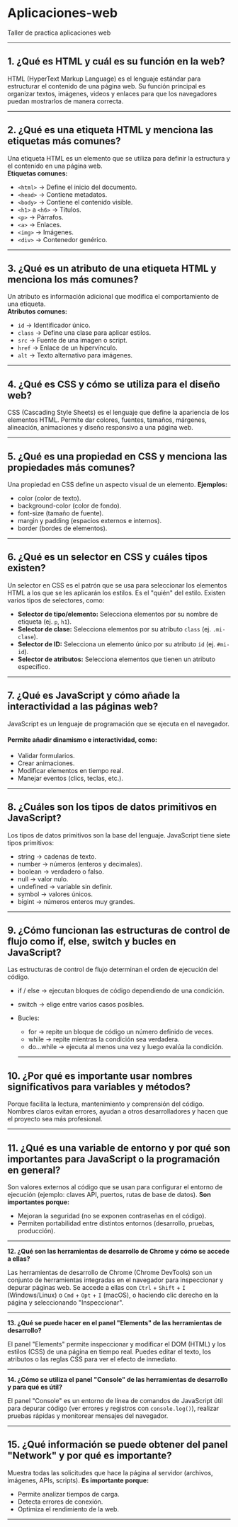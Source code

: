 # Aplicaciones-web
Taller de practica aplicaciones web

---

## 1. ¿Qué es HTML y cuál es su función en la web?
HTML (HyperText Markup Language) es el lenguaje estándar para estructurar el contenido de una página web. Su función principal es organizar textos, imágenes, videos y enlaces para que los navegadores puedan mostrarlos de manera correcta.

---

## 2. ¿Qué es una etiqueta HTML y menciona las etiquetas más comunes?
Una etiqueta HTML es un elemento que se utiliza para definir la estructura y el contenido en una página web.  
**Etiquetas comunes:**
- `<html>` → Define el inicio del documento.
- `<head>` → Contiene metadatos.
- `<body>` → Contiene el contenido visible.
- `<h1>` a `<h6>` → Títulos.
- `<p>` → Párrafos.
- `<a>` → Enlaces.
- `<img>` → Imágenes.
- `<div>` → Contenedor genérico.

---

## 3. ¿Qué es un atributo de una etiqueta HTML y menciona los más comunes?
Un atributo es información adicional que modifica el comportamiento de una etiqueta.  
**Atributos comunes:**
- `id` → Identificador único.
- `class` → Define una clase para aplicar estilos.
- `src` → Fuente de una imagen o script.
- `href` → Enlace de un hipervínculo.
- `alt` → Texto alternativo para imágenes.

---

## 4. ¿Qué es CSS y cómo se utiliza para el diseño web?
CSS (Cascading Style Sheets) es el lenguaje que define la apariencia de los elementos HTML. Permite dar colores, fuentes, tamaños, márgenes, alineación, animaciones y diseño responsivo a una página web.


---

## 5. ¿Qué es una propiedad en CSS y menciona las propiedades más comunes?
Una propiedad en CSS define un aspecto visual de un elemento.
**Ejemplos:**
- color (color de texto).
- background-color (color de fondo).
- font-size (tamaño de fuente).
- margin y padding (espacios externos e internos).
- border (bordes de elementos).

---

## 6. ¿Qué es un selector en CSS y cuáles tipos existen?
Un selector en CSS es el patrón que se usa para seleccionar los elementos HTML a los que se les aplicarán los estilos. Es el "quién" del estilo. Existen varios tipos de selectores, como:
* **Selector de tipo/elemento:** Selecciona elementos por su nombre de etiqueta (ej. `p`, `h1`).
* **Selector de clase:** Selecciona elementos por su atributo `class` (ej. `.mi-clase`).
* **Selector de ID:** Selecciona un elemento único por su atributo `id` (ej. `#mi-id`).
* **Selector de atributos:** Selecciona elementos que tienen un atributo específico.

---

## 7. ¿Qué es JavaScript y cómo añade la interactividad a las páginas web?
JavaScript es un lenguaje de programación que se ejecuta en el navegador.

#### Permite añadir dinamismo e interactividad, como:
- Validar formularios.
- Crear animaciones.
- Modificar elementos en tiempo real.
- Manejar eventos (clics, teclas, etc.).

---

## 8. ¿Cuáles son los tipos de datos primitivos en JavaScript?
Los tipos de datos primitivos son la base del lenguaje. JavaScript tiene siete tipos primitivos:
- string → cadenas de texto.
- number → números (enteros y decimales).
- boolean → verdadero o falso.
- null → valor nulo.
- undefined → variable sin definir.
- symbol → valores únicos.
- bigint → números enteros muy grandes.

--- 

## 9. ¿Cómo funcionan las estructuras de control de flujo como if, else, switch y bucles en JavaScript?
Las estructuras de control de flujo determinan el orden de ejecución del código.
- if / else → ejecutan bloques de código dependiendo de una condición.
- switch → elige entre varios casos posibles.
- Bucles:
   - for → repite un bloque de código un número definido de veces.
   - while → repite mientras la condición sea verdadera.
   - do…while → ejecuta al menos una vez y luego evalúa la condición.

   ---

## 10. ¿Por qué es importante usar nombres significativos para variables y métodos?
Porque facilita la lectura, mantenimiento y comprensión del código. Nombres claros evitan errores, ayudan a otros desarrolladores y hacen que el proyecto sea más profesional.

---

## 11. ¿Qué es una variable de entorno y por qué son importantes para JavaScript o la programación en general?

Son valores externos al código que se usan para configurar el entorno de ejecución (ejemplo: claves API, puertos, rutas de base de datos).
**Son importantes porque:**
- Mejoran la seguridad (no se exponen contraseñas en el código).
- Permiten portabilidad entre distintos entornos (desarrollo, pruebas, producción).

---

**12. ¿Qué son las herramientas de desarrollo de Chrome y cómo se accede a ellas?**

Las herramientas de desarrollo de Chrome (Chrome DevTools) son un conjunto de herramientas integradas en el navegador para inspeccionar y depurar páginas web. Se accede a ellas con `Ctrl` + `Shift` + `I` (Windows/Linux) o `Cmd` + `Opt` + `I` (macOS), o haciendo clic derecho en la página y seleccionando "Inspeccionar".

---

**13. ¿Qué se puede hacer en el panel "Elements" de las herramientas de desarrollo?**

El panel "Elements" permite inspeccionar y modificar el DOM (HTML) y los estilos (CSS) de una página en tiempo real. Puedes editar el texto, los atributos o las reglas CSS para ver el efecto de inmediato.

---

**14. ¿Cómo se utiliza el panel "Console" de las herramientas de desarrollo y para qué es útil?**

El panel "Console" es un entorno de línea de comandos de JavaScript útil para depurar código (ver errores y registros con `console.log()`), realizar pruebas rápidas y monitorear mensajes del navegador.

---

## 15. ¿Qué información se puede obtener del panel "Network" y por qué es importante?

Muestra todas las solicitudes que hace la página al servidor (archivos, imágenes, APIs, scripts).
**Es importante porque:**
- Permite analizar tiempos de carga.
- Detecta errores de conexión.
- Optimiza el rendimiento de la web.

---
